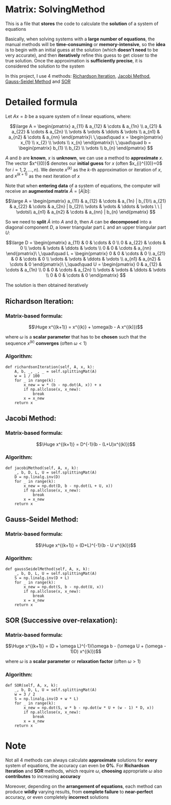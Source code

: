 # Matrix: SolvingMethod
This is a file that **stores** the code to calculate the **solution** of a system of equations

Basically, when solving systems with a **large number of equations**, the manual methods will be **time-consuming** or **memory-intensive**, so the **idea** is to begin with an initial guess at the solution (which **doesn't need** to be very accurate), and then **iteratively** refine this guess to get closer to the true solution. Once the approximation is **sufficiently precise**, it is considered the solution to the system

In this project, I use 4 methods: [Richardson Iteration](https://en.wikipedia.org/wiki/Modified_Richardson_iteration), [Jacobi Method](https://en.wikipedia.org/wiki/Jacobi_method), [Gauss-Seidel Method](https://en.wikipedia.org/wiki/Gauss%E2%80%93Seidel_method) and [SOR](https://en.wikipedia.org/wiki/Successive_over-relaxation)

# Detailed formula
Let $Ax=b$ be a square system of n linear equations, where:

$$\large
A = 
\begin{pmatrix}
a_{11} & a_{12} & \cdots & a_{1n} \\
a_{21} & a_{22} & \cdots & a_{2n} \\
\vdots & \vdots & \ddots & \vdots \\
a_{n1} & a_{n2} & \cdots & a_{nn} 
\end{pmatrix}\ \,\quad\quad x = 
\begin{pmatrix}
x_{1} \\
x_{2} \\
\vdots \\
x_{n}
\end{pmatrix}\ \,\quad\quad b = 
\begin{pmatrix}
b_{1} \\
b_{2} \\
\vdots \\
b_{n}
\end{pmatrix}
$$

$A$ and $b$ are **known**, $x$ is **unknown**, we can use a method to **approximate** $x$. The vector $x^\{(0)}$ denotes our **initial guess** for $x$ (often $x_{i}^\{(0)}=0$ for $i=1,2,...,n$). We denote $x^{(k)}$ as the $k$-th approximation or iteration of $x$, and $x^{(k+1)}$ as the next iteration of $x$

Note that when **entering data** of a system of equations, the computer will receive an **augmented matrix** $\tilde A = [A|b]$: 

$$\large
A = 
\begin{pmatrix}
a_{11} & a_{12} & \cdots & a_{1n} | b_{1}\\
a_{21} & a_{22} & \cdots & a_{2n} | b_{2}\\
\vdots & \vdots & \ddots & \vdots \ \ | \vdots\\
a_{n1} & a_{n2} & \cdots & a_{nn} | b_{n}
\end{pmatrix}
$$

So we need to **split** $\tilde A$ into $A$ and $b$, then $A$ can be **decomposed** into a diagonal component $D$, a lower triangular part $L$ and an upper triangular part $U$:

$$\large
D = 
\begin{pmatrix}
a_{11} & 0 & \cdots & 0 \\
0 & a_{22} & \cdots & 0 \\
\vdots & \vdots & \ddots & \vdots \\
0 & 0 & \cdots & a_{nn} 
\end{pmatrix}\ \,\quad\quad L = 
\begin{pmatrix}
0 & 0 & \cdots & 0 \\
a_{21} & 0 & \cdots & 0 \\
\vdots & \vdots & \ddots & \vdots \\
a_{n1} & a_{n2} & \cdots & 0 
\end{pmatrix}\ \,\quad\quad U = 
\begin{pmatrix}
0 & a_{12} & \cdots & a_{1n} \\
0 & 0 & \cdots & a_{2n} \\
\vdots & \vdots & \ddots & \vdots \\
0 & 0 & \cdots & 0 
\end{pmatrix}
$$

The solution is then obtained iteratively

## Richardson Iteration:
### Matrix-based formula: 

$$\Huge x^{(k+1)} = x^{(k)} + \omega(b - A x^{(k)})$$

where $\omega$ is a **scalar parameter** that has to be **chosen** such that the sequence $x^{(k)}$ **converges** (often  $\omega < 1$)
### Algorithm:
```
def richardsonIteration(self, A, x, k):
    A, b, _, _, _ = self.splittingMat(A)
    w = 1 / 100
    for _ in range(k):
        x_new = w * (b - np.dot(A, x)) + x
        if np.allclose(x, x_new):
            break
        x = x_new
    return x
```
## Jacobi Method:
### Matrix-based formula: 

$$\Huge x^{(k+1)} = D^{-1}(b - (L+U)x^{(k)})$$

### Algorithm:
```
def jacobiMethod(self, A, x, k):
    _, b, D, L, U = self.splittingMat(A)
    D = np.linalg.inv(D)
    for _ in range(k):
        x_new = np.dot(D, b - np.dot(L + U, x))
        if np.allclose(x, x_new):
            break
        x = x_new
    return x
```
## Gauss-Seidel Method:
### Matrix-based formula: 

$$\Huge x^{(k+1)} = (D+L)^{-1}(b - U x^{(k)})$$

### Algorithm:
```
def gaussSeidelMethod(self, A, x, k):
    _, b, D, L, U = self.splittingMat(A)
    S = np.linalg.inv(D + L)
    for _ in range(k):
        x_new = np.dot(S, b - np.dot(U, x))
        if np.allclose(x, x_new):
            break
        x = x_new
    return x
```
## SOR (Successive over-relaxation): 
### Matrix-based formula: 

$$\Huge x^{(k+1)} = (D + \omega L)^{-1}(\omega b - (\omega U + (\omega - 1)D) x^{(k)})$$

where $\omega$ is a **scalar parameter** or **relaxation factor** (often  $\omega > 1$)
### Algorithm:
```
def SOR(self, A, x, k):
    _, b, D, L, U = self.splittingMat(A)
    w = 3 / 2
    S = np.linalg.inv(D + w * L)
    for _ in range(k):
        x_new = np.dot(S, w * b - np.dot(w * U + (w - 1) * D, x))
        if np.allclose(x, x_new):
            break
        x = x_new
    return x
```
# Note

Not all 4 methods can always calculate **approximate** solutions for **every** system of equations, the accuracy can even be **0%**. For **Richardson Iteration** and **SOR** methods, which require $\omega$, **choosing** appropriate $\omega$ also **contributes** to increasing **accuracy**

Moreover, depending on the **arrangement of equations**, each method can produce **wildly** varying results, from **complete failure** to **near-perfect** accuracy, or even completely **incorrect** solutions
